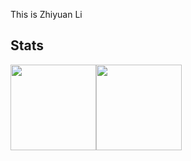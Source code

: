 This is Zhiyuan Li
## Stats

<img align="" height="137px" src="https://github-readme-stats.vercel.app/api?username=LZYEIL&hide_title=true&hide_border=true&show_icons=true&include_all_commits=true&line_height=21&bg_color=0,EC6C6C,FFD479,FFFC79,73FA79&theme=graywhite&locale=cn" /><img align="" height="137px" src="https://github-readme-stats.vercel.app/api/top-langs/?username=LZYEIL&hide_title=true&hide_border=true&layout=compact&bg_color=0,73FA79,73FDFF,D783FF&theme=graywhite&locale=cn" />
